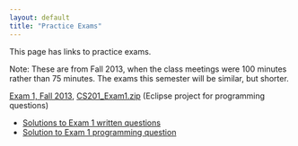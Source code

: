 ```yaml
---
layout: default
title: "Practice Exams"
---
```


This page has links to practice exams.

Note: These are from Fall 2013, when the class meetings were 100 minutes rather than 75 minutes.  The exams this semester will be similar, but shorter.

[Exam 1, Fall 2013](cs201-fall2013-exam1.pdf), [CS201\_Exam1.zip](CS201_Exam1.zip) (Eclipse project for programming questions)

* [Solutions to Exam 1 written questions](cs201-fall2013-exam1-solution.pdf)
* [Solution to Exam 1 programming question](CS201_Exam1_Solution.zip)
